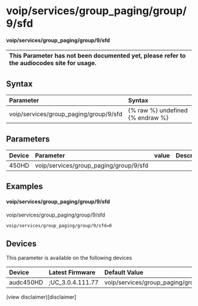 ﻿---
description: voip/services/group_paging/group/9/sfd
search: false
---

# voip/services/group_paging/group/9/sfd

#### voip/services/group_paging/group/9/sfd


| This Parameter has not been documented yet, please refer to the audiocodes site for usage.  |
| :--- |

## Syntax
| Parameter | Syntax |
| :--- | :--- |
|voip/services/group_paging/group/9/sfd | {% raw %} undefined {% endraw %} |

## Parameters
|Device|Parameter|value|Description|
|:---|:---|:---|:---|
| 450HD | voip/services/group_paging/group/9/sfd |  |  |

## Examples
#### voip/services/group_paging/group/9/sfd

voip/services/group_paging/group/9/sfd

```
voip/services/group_paging/group/9/sfd=0
```

## Devices
This parameter is available on the following devices

| Device | Latest Firmware | Default Value |
|:---|:---|:---|
| audc450HD | ;UC_3.0.4.111.77 | voip/services/group_paging/group/9/sfd=0 

(view disclaimer)[disclaimer]
